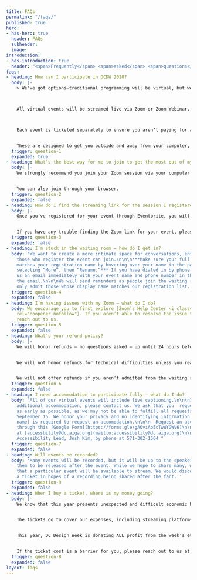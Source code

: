 ```yaml
---
title: FAQs
permalink: "/faqs/"
published: true
hero:
- has-hero: true
  header: FAQs
  subheader: 
  image: 
introduction:
- has-introduction: true
  header: "<span>Frequently</span> <span>asked</span> <span>questions</span>"
faqs:
- heading: How can I participate in DCDW 2020?
  body: |-
    > We've got options—traditional programming will be virtual, but we also offer self-guided events.



    All virtual events will be streamed live via Zoom or Zoom Webinar.



    Each event is ticketed separately to ensure you aren’t paying for any events you don’t want to attend. We’re also hosting a number of free self-guided events that you can participate in based on your own schedule.


    These are designed to get you outside and away from your computer, safely exploring the city. (Please wear a mask and socially distance!)
  trigger: question-1
  expanded: true
- heading: What’s the best way for me to join to get the most out of my event?
  body: |-
    We strongly recommend you join your Zoom session via your computer so you can easily view the presenter and any visuals they may share. Download the Zoom app ahead of time (it’s free!) to make joining your events as smoothly as possible.


    You can also join through your browser.
  trigger: question-2
  expanded: false
- heading: How do I find the streaming link for the session I registered for?
  body: |-
    Once you’ve registered for your event through Eventbrite, you will receive an email with a link to the live stream. You will receive the link again shortly before the event starts so it’s at the top of your inbox.


    If you have any trouble finding the Zoom link for your event, please contact us in the hour leading up to the start time.
  trigger: question-3
  expanded: false
- heading: I’m stuck in the waiting room — how do I get in?
  body: "We want to create a more intimate space for conversations, ensuring only
    those who register the event can join.\n\n\n***Make sure your full name on Zoom
    matches your registration name by hovering over your name in the participant list,
    selecting “More”, then “Rename.”*** If you have dialed in by phone, please send
    us an email immediately with your event name and phone number in the subject of
    the email.\n\n\nWe will send reminders as people join the waiting room and will
    only admit those whose display name matches our registration list. "
  trigger: question-4
  expanded: false
- heading: I’m having issues with my Zoom — what do I do?
  body: We encourage you to first explore [Zoom’s Help Center <i class="fas fa-external-link-square-alt"></i>](https://support.zoom.us/hc/en-us/articles/206175806){:target="_blank"
    rel="noopener nofollow"}. If you aren’t able to resolve the issue that way, please
    reach out to us.
  trigger: question-5
  expanded: false
- heading: What’s your refund policy?
  body: |-
    We will honor refunds – no questions asked – up until 24 hours before your event start time.


    We will not honor refunds for technical difficulties unless you reach out to us at the start of the event to see if we can help troubleshoot your issue (we’ll likely ask to see what steps from Zoom’s guide you’ve tried to start).


    We will not offer refunds if you aren’t admitted from the waiting room because your display name did not match our registration list.
  trigger: question-6
  expanded: false
- heading: I need accommodation to participate fully — what do I do?
  body: "All of our virtual events will include live captioning.\n\n\nIf you need
    additional accommodation, please contact us. We ask that you  request your accommodation
    as early as possible, as we may not be able to fulfill all requests made after
    September 15. We honor your privacy and no identifying information (i.e. your
    name) is required to request an accomodation.\n\n\n- Request an accommodation
    through this [Google Form](https://forms.gle/gAQviAo5cTwWYGWV6)\n\n\n- Email us
    at [accessbility@dc.aiga.org](mailto:accessibility@dc.aiga.org)\n\n\n- Call our
    Accessibility Lead, Josh Kim, by phone at 571-302-1504 "
  trigger: question-7
  expanded: false
- heading: Will events be recorded?
  body: 'Many events will be recorded, but it will be up to the speakers if they wish
    them to be released after the event. While we hope to share many, we can’t guarantee
    that a particular event will be available to stream. We would discourage buying
    a ticket in hopes of a recording being shared after the fact. '
  trigger: question-9
  expanded: false
- heading: When I buy a ticket, where is my money going?
  body: |-
    We know that this year presents unexpected and difficult economic hardship for many of us. We don’t want cost to be a barrier for entry for anyone, so we’ve tried to make our programming as affordable as possible.


    The tickets go to cover our expenses, including streaming platforms and for live closed captioning. We’re also doing a revenue share to ensure all of our speakers receive some compensation for bringing their talent, expertise, and time to our community.


    This year, DC Design Week is donating ALL profit from the week's events to the [Design Continuum Fund](https://www.givecontinuum.org/), which helps launch the next generation of talented artists and designers by offering financial support for minority and economically disadvantaged students. In addition to DCDW's contribution, AIGA DC will continue pledging 10% of all our event revenue to the scholarship fund, too.


    If the ticket cost is a barrier for you, please reach out to us at [designweek@dc.aiga.org](mailto:designweek@dc.aiga.org) and we will offer discounted or free entry, no questions asked.
  trigger: question-8
  expanded: false
layout: faqs
---
```



